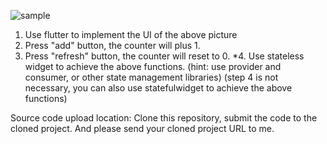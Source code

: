 ![sample](https://aiservice.s3-ap-northeast-1.amazonaws.com/tmp/sample1.png)

1. Use flutter to implement the UI of the above picture
2. Press "add" button,  the counter will plus 1. 
3. Press "refresh" button,  the counter will reset to 0.
*4. Use stateless widget to achieve the above functions. (hint:  use provider and consumer,  or other state management libraries)
(step  4 is not necessary,  you can also use statefulwidget to achieve the above functions)

Source code upload location:
Clone this repository,   submit the code to the cloned project.  And please send your cloned project URL to me.

